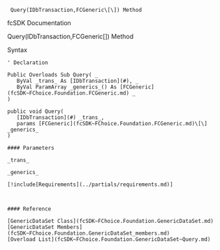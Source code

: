 ﻿     Query(IDbTransaction,FCGeneric\[\]) Method                                                   

fcSDK Documentation

Query(IDbTransaction,FCGeneric\[\]) Method

Syntax

```vbnet
' Declaration

Public Overloads Sub Query( _
   ByVal _trans_ As [IDbTransaction](#), _
   ByVal ParamArray _generics_() As [FCGeneric](fcSDK~FChoice.Foundation.FCGeneric.md) _
) 

public void Query( 
   [IDbTransaction](#) _trans_,
   params [FCGeneric](fcSDK~FChoice.Foundation.FCGeneric.md)\[\] _generics_
)

#### Parameters

_trans_

_generics_

[!include[Requirements](../partials/requirements.md)]



#### Reference

[GenericDataSet Class](fcSDK~FChoice.Foundation.GenericDataSet.md)  
[GenericDataSet Members](fcSDK~FChoice.Foundation.GenericDataSet_members.md)  
[Overload List](fcSDK~FChoice.Foundation.GenericDataSet~Query.md)